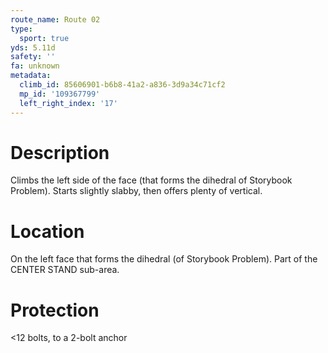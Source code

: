 ```yaml
---
route_name: Route 02
type:
  sport: true
yds: 5.11d
safety: ''
fa: unknown
metadata:
  climb_id: 85606901-b6b8-41a2-a836-3d9a34c71cf2
  mp_id: '109367799'
  left_right_index: '17'
---
```

# Description
Climbs the left side of the face (that forms the dihedral of Storybook Problem).  Starts slightly slabby, then offers plenty of vertical.

# Location
On the left face that forms the dihedral (of Storybook Problem).  Part of the CENTER STAND sub-area.

# Protection
<12 bolts, to a 2-bolt anchor

